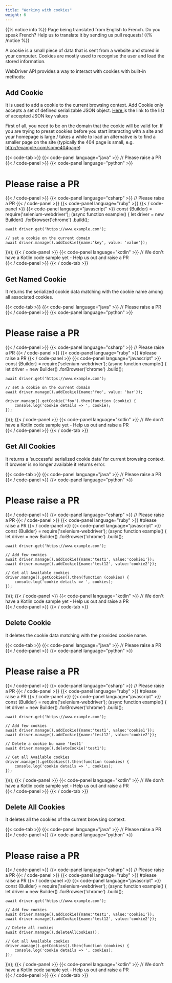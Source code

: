 ```yaml
---
title: "Working with cookies"
weight: 6
---
```


{{% notice info %}}
<i class="fas fa-language"></i> Page being translated from 
English to French. Do you speak French? Help us to translate
it by sending us pull requests!
{{% /notice %}}

A cookie is a small piece of data that is sent from a website and stored in your computer. 
Cookies are mostly used to recognise the user and load the stored information. 

WebDriver API provides a way to interact with cookies with built-in methods: 

## Add Cookie
It is used to add a cookie to the current browsing context. 
Add Cookie only accepts a set of defined serializable JSON object. <a href="https://w3c.github.io/webdriver/#cookies"> Here </a>
is the link to the list of accepted JSON key values

First of all, you need to be on the domain that the cookie will be
valid for. If you are trying to preset cookies before
you start interacting with a site and your homepage is large / takes a while to load
an alternative is to find a smaller page on the site (typically the 404 page is small, 
e.g. http://example.com/some404page)

{{< code-tab >}}
  {{< code-panel language="java" >}}
// Please raise a PR
  {{< / code-panel >}}
{{< code-panel language="python" >}}
# Please raise a PR
  {{< / code-panel >}}
{{< code-panel language="csharp" >}}
// Please raise a PR
  {{< / code-panel >}}
{{< code-panel language="ruby" >}}
  {{< / code-panel >}}
{{< code-panel language="javascript" >}}
const {Builder} = require('selenium-webdriver');
(async function example() {
    let driver = new Builder()
        .forBrowser('chrome')
        .build();

    await driver.get('https://www.example.com');

    // set a cookie on the current domain
    await driver.manage().addCookie({name:'key', value: 'value'});
})();
  {{< / code-panel >}}
{{< code-panel language="kotlin" >}}
// We don't have a Kotlin code sample yet -  Help us out and raise a PR  
  {{< / code-panel >}}
{{< / code-tab >}}

## Get Named Cookie

It returns the serialized cookie data matching with the cookie name among all associated cookies.

{{< code-tab >}}
  {{< code-panel language="java" >}}
  // Please raise a PR
  {{< / code-panel >}}
 {{< code-panel language="python" >}}
# Please raise a PR
  {{< / code-panel >}}
  {{< code-panel language="csharp" >}}
// Please raise a PR
  {{< / code-panel >}}
  {{< code-panel language="ruby" >}}
#please raise a PR
  {{< / code-panel >}}
  {{< code-panel language="javascript" >}}
const {Builder} = require('selenium-webdriver');
(async function example() {
    let driver = new Builder()
        .forBrowser('chrome')
        .build();

    await driver.get('https://www.example.com');

    // set a cookie on the current domain
    await driver.manage().addCookie({name:'foo', value: 'bar'});

    driver.manage().getCookie('foo').then(function (cookie) {
        console.log('cookie details => ', cookie);
    });
})();
  {{< / code-panel >}}
  {{< code-panel language="kotlin" >}}
// We don't have a Kotlin code sample yet -  Help us out and raise a PR  
  {{< / code-panel >}}
{{< / code-tab >}}

## Get All Cookies

It returns a ‘successful serialized cookie data’ for current browsing context. 
If browser is no longer available it returns error. 

{{< code-tab >}}
  {{< code-panel language="java" >}}
  // Please raise a PR
  {{< / code-panel >}}
 {{< code-panel language="python" >}}
# Please raise a PR
  {{< / code-panel >}}
  {{< code-panel language="csharp" >}}
// Please raise a PR
  {{< / code-panel >}}
  {{< code-panel language="ruby" >}}
#please raise a PR
  {{< / code-panel >}}
  {{< code-panel language="javascript" >}}
const {Builder} = require('selenium-webdriver');
(async function example() {
    let driver = new Builder()
        .forBrowser('chrome')
        .build();

    await driver.get('https://www.example.com');

    // Add few cookies
    await driver.manage().addCookie({name:'test1', value:'cookie1'});
    await driver.manage().addCookie({name:'test12', value:'cookie2'});

    // Get all Available cookies
    driver.manage().getCookies().then(function (cookies) {
        console.log('cookie details => ', cookies);
    });
})();
  {{< / code-panel >}}
  {{< code-panel language="kotlin" >}}
// We don't have a Kotlin code sample yet -  Help us out and raise a PR  
  {{< / code-panel >}}
{{< / code-tab >}}


## Delete Cookie

It deletes the cookie data matching with the provided cookie name.

{{< code-tab >}}
  {{< code-panel language="java" >}}
  // Please raise a PR
  {{< / code-panel >}}
 {{< code-panel language="python" >}}
# Please raise a PR
  {{< / code-panel >}}
  {{< code-panel language="csharp" >}}
// Please raise a PR
  {{< / code-panel >}}
  {{< code-panel language="ruby" >}}
#please raise a PR
  {{< / code-panel >}}
  {{< code-panel language="javascript" >}}
const {Builder} = require('selenium-webdriver');
(async function example() {
    let driver = new Builder()
        .forBrowser('chrome')
        .build();

    await driver.get('https://www.example.com');

    // Add few cookies
    await driver.manage().addCookie({name:'test1', value:'cookie1'});
    await driver.manage().addCookie({name:'test12', value:'cookie2'});

    // Delete a cookie bu name 'test1'
    await driver.manage().deleteCookie('test1');
    
    // Get all Available cookies
    driver.manage().getCookies().then(function (cookies) {
        console.log('cookie details => ', cookies);
    });
})();
  {{< / code-panel >}}
  {{< code-panel language="kotlin" >}}
// We don't have a Kotlin code sample yet -  Help us out and raise a PR  
  {{< / code-panel >}}
{{< / code-tab >}}


## Delete All Cookies

It deletes all the cookies of the current browsing context.

{{< code-tab >}}
  {{< code-panel language="java" >}}
  // Please raise a PR
  {{< / code-panel >}}
 {{< code-panel language="python" >}}
# Please raise a PR
  {{< / code-panel >}}
  {{< code-panel language="csharp" >}}
// Please raise a PR
  {{< / code-panel >}}
  {{< code-panel language="ruby" >}}
#please raise a PR
  {{< / code-panel >}}
  {{< code-panel language="javascript" >}}
const {Builder} = require('selenium-webdriver');
(async function example() {
    let driver = new Builder()
        .forBrowser('chrome')
        .build();

    await driver.get('https://www.example.com');

    // Add few cookies
    await driver.manage().addCookie({name:'test1', value:'cookie1'});
    await driver.manage().addCookie({name:'test12', value:'cookie2'});

    // Delete all cookies
    await driver.manage().deleteAllCookies();

    // Get all Available cookies
    driver.manage().getCookies().then(function (cookies) {
        console.log('cookie details => ', cookies);
    });
})();
  {{< / code-panel >}}
  {{< code-panel language="kotlin" >}}
// We don't have a Kotlin code sample yet -  Help us out and raise a PR  
  {{< / code-panel >}}
{{< / code-tab >}}

